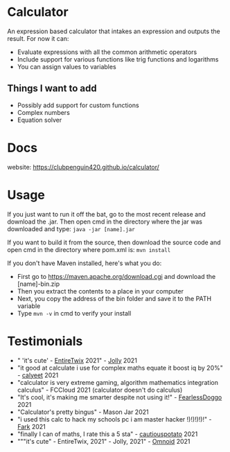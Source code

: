 # Calculator
 An expression based calculator that intakes an expression and outputs the result.
 For now it can:
- Evaluate expressions with all the common arithmetic operators
- Include support for various functions like trig functions and logarithms 
- You can assign values to variables
 
## Things I want to add

 - Possibly add support for custom functions
 - Complex numbers
 - Equation solver
 
# Docs
 website: https://clubpenguin420.github.io/calculator/
 
# Usage
 If you just want to run it off the bat, go to the most recent release and download the .jar. Then open cmd in the directory where the jar was downloaded and type:
 `java -jar [name].jar`
 
 If you want to build it from the source, then download the source code and open cmd in the directory where pom.xml is: `mvn install`
 
 If you don't have Maven installed, here's what you do:
 - First go to https://maven.apache.org/download.cgi and download the [name]-bin.zip
 - Then you extract the contents to a place in your computer
 - Next, you copy the address of the bin folder and save it to the PATH variable
 - Type `mvn -v` in cmd to verify your install


# Testimonials 
 - " 'it's cute' - [EntireTwix](https://github.com/EntireTwix) 2021" - [Jolly](https://github.com/STBoyden) 2021
 - "it good at calculate i use for complex maths equate it boost iq by 20%" - [calyeet](https://github.com/calc1um3) 2021
 - "calculator is very extreme gaming, algorithm mathematics integration calculus" - FCCloud 2021 (calculator doesn't do calculus)
 - "It's cool, it's making me smarter despite not using it!" - [FearlessDoggo](https://github.com/FearlessDoggo21) 2021
 - "Calculator's pretty bingus" - Mason Jar 2021
 - "i used this calc to hack my schools pc i am master hacker !)!)!)!)!" - [Fark](https://github.com/Fark1) 2021
 - "finally I can of maths, I rate this a 5 sta" - [cautiouspotato](https://github.com/skittlemittle) 2021
 - """it's cute" - EntireTwix, 2021" - Jolly, 2021" - [Omnoid](https://github.com/Oli-Ar) 2021
 
 
